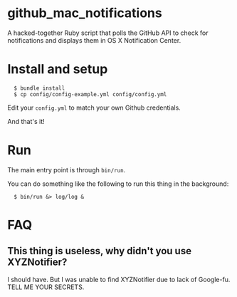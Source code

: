 # github_mac_notifications

A hacked-together Ruby script that polls the GitHub API to check for notifications and displays them in OS X Notification Center.

# Install and setup

```
  $ bundle install
  $ cp config/config-example.yml config/config.yml
```

Edit your `config.yml` to match your own Github credentials.

And that's it!

# Run

The main entry point is through `bin/run`.

You can do something like the following to run this thing in the background:
```
  $ bin/run &> log/log &
```

# FAQ

## This thing is useless, why didn't you use XYZNotifier?

I should have. But I was unable to find XYZNotifier due to lack of Google-fu. TELL ME YOUR SECRETS.
